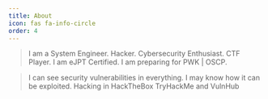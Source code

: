 ```yaml
---
title: About
icon: fas fa-info-circle
order: 4
---
```



> I am a System Engineer. Hacker. Cybersecurity Enthusiast.
> CTF Player.
> I am eJPT Certified. I am preparing for PWK | OSCP.

> I can see security vulnerabilities in everything. I may know how it can be exploited.
> Hacking in HackTheBox TryHackMe and VulnHub
